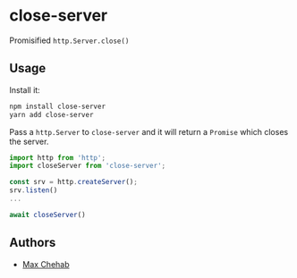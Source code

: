 # close-server

Promisified `http.Server.close()`

## Usage

Install it:

```bash
npm install close-server
yarn add close-server
```

Pass a `http.Server` to `close-server` and it will return a `Promise` which closes the server.

```ts
import http from 'http';
import closeServer from 'close-server';

const srv = http.createServer();
srv.listen()
...

await closeServer()
```

## Authors

- [Max Chehab](https://github.com/maxchehab)
